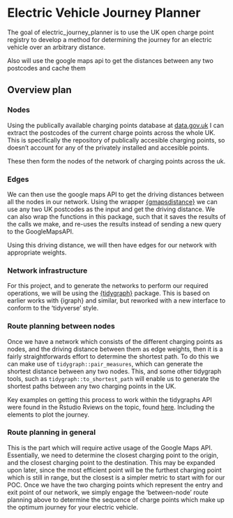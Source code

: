 
<!-- README.md is generated from README.Rmd. Please edit that file -->

# Electric Vehicle Journey Planner

<!-- badges: start -->

<!-- badges: end -->

The goal of electric\_journey\_planner is to use the UK open charge
point registry to develop a method for determining the journey for an
electric vehicle over an arbitrary distance.

Also will use the google maps api to get the distances between any two
postcodes and cache them

## Overview plan

### Nodes

Using the publically available charging points database at
[data.gov.uk](https://data.gov.uk/dataset/1ce239a6-d720-4305-ab52-17793fedfac3/national-charge-point-registry)
I can extract the postcodes of the current charge points across the
whole UK. This is specifically the repository of publically accesible
charging points, so doesn’t account for any of the privately installed
and accesible points.

These then form the nodes of the network of charging points across the
uk.

### Edges

We can then use the google maps API to get the driving distances between
all the nodes in our network. Using the wrapper
[{gmapsdistance}](https://cran.r-project.org/web/packages/gmapsdistance/readme/README.html)
we can use any two UK postcodes as the input and get the driving
distance. We can also wrap the functions in this package, such that it
saves the results of the calls we make, and re-uses the results instead
of sending a new query to the GoogleMapsAPI.

Using this driving distance, we will then have edges for our network
with appropriate weights.

### Network infrastructure

For this project, and to generate the networks to perform our required
operations, we will be using the
[{tidygraph}](https://cran.r-project.org/web/packages/tidygraph/tidygraph.pdf)
package. This is based on earlier works with {igraph} and similar, but
reworked with a new interface to conform to the ‘tidyverse’ style.

### Route planning between nodes

Once we have a network which consists of the different charging points
as nodes, and the driving distance between them as edge weights, then it
is a fairly straightforwards effort to determine the shortest path. To
do this we can make use of `tidygraph::pair_measures`, which can
generate the shortest distance between any two nodes. This, and some
other tidygraph tools, such as `tidygraph::to_shortest_path` will enable
us to generate the shortest paths between any two charging points in the
UK.

Key examples on getting this process to work within the tidygraphs API
were found in the Rstudio Rviews on the topic, found
[here](https://rviews.rstudio.com/2019/03/06/intro-to-graph-analysis/).
Including the elements to plot the journey.

### Route planning in general

This is the part which will require active usage of the Google Maps API.
Essentially, we need to determine the closest charging point to the
origin, and the closest charging point to the destination. This may be
expanded upon later, since the most efficient point will be the furthest
charging point which is still in range, but the closest is a simpler
metric to start with for our POC. Once we have the two charging points
which represent the entry and exit point of our network, we simply
engage the ‘between-node’ route planning above to determine the sequence
of charge points which make up the optimum journey for your electric
vehicle.
